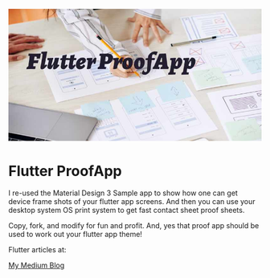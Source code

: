 ![header image](./media/header-image.jpg)

# Flutter ProofApp

I re-used the Material Design 3 Sample app to show how one can get device frame shots of your flutter app screens. And then you can use your desktop system OS print system to get fast contact sheet proof sheets.

Copy, fork, and modify for fun and profit. And, yes that proof app should be used to work out your flutter app theme!

Flutter articles at:

[My Medium Blog](https://fredgrott.medium.com)


